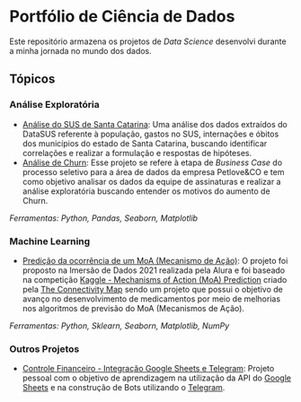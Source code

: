 # **Portfólio de Ciência de Dados**
Este repositório armazena os projetos de *Data Science* desenvolvi durante a minha jornada no mundo dos dados.

## **Tópicos**

### **Análise Exploratória**
- [Análise do SUS de Santa Catarina](SUS_SC-Analise/): Uma análise dos dados extraídos do DataSUS referente à população, gastos no SUS, internações e óbitos dos municípios do estado de Santa Catarina, buscando identificar correlações e realizar a formulação e respostas de hipóteses.
- [Análise de Churn](Petlove_Churn-Analise/): Esse projeto se refere à etapa de *Business Case* do processo seletivo para a área de dados da empresa Petlove&CO e tem como objetivo analisar os dados da equipe de assinaturas e realizar a análise exploratória buscando entender os motivos do aumento de Churn.

*Ferramentas: Python, Pandas, Seaborn, Matplotlib*

### **Machine Learning**
- [Predição da ocorrência de um MoA (Mecanismo de Ação)](MoA-Prediction/): O projeto foi proposto na Imersão de Dados 2021 realizada pela Alura e foi baseado na competição [Kaggle - Mechanisms of Action (MoA) Prediction](https://www.kaggle.com/c/lish-moa/overview) criado pela [The Connectivity Map](https://clue.io/) sendo um projeto que possui o objetivo de avanço no desenvolvimento de medicamentos por meio de melhorias nos algoritmos de previsão do MoA (Mecanismos de Ação).

*Ferramentas: Python, Sklearn, Seaborn, Matplotlib, NumPy*

### **Outros Projetos**
- [Controle Financeiro - Integração Google Sheets e Telegram](ControleFinanceiro-Telegram-GoogleSheets/): Projeto pessoal com o objetivo de aprendizagem na utilização da API do [Google Sheets](https://www.google.com/sheets/about/) e na construção de Bots utilizando o [Telegram](https://web.telegram.org).